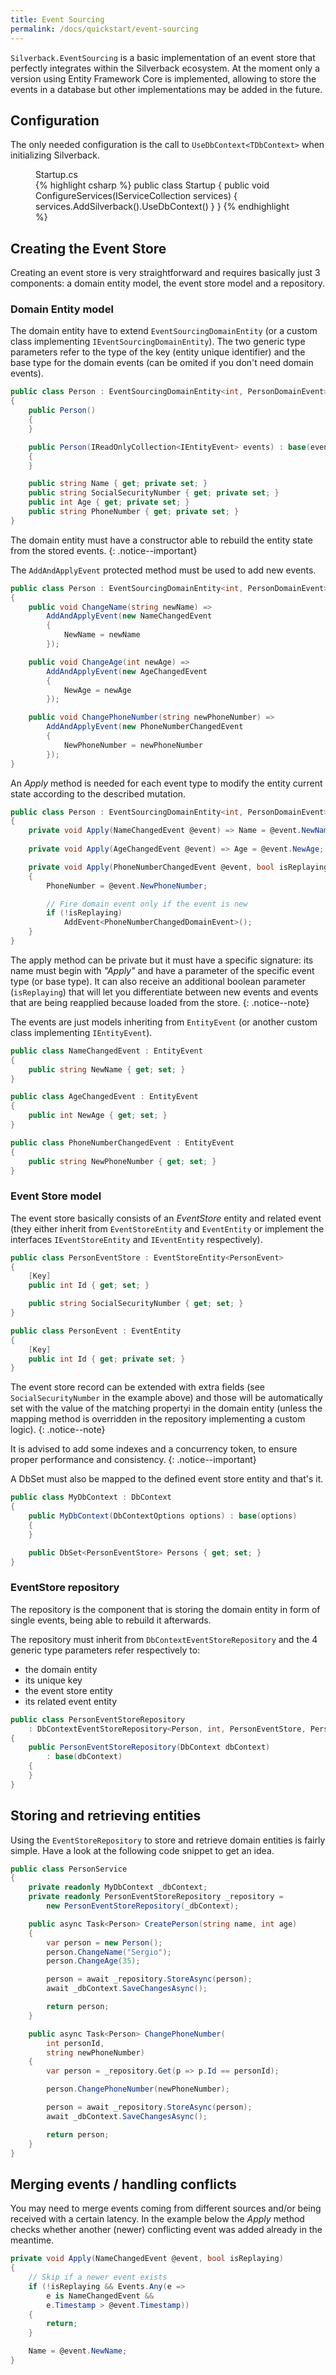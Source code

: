 ```yaml
---
title: Event Sourcing
permalink: /docs/quickstart/event-sourcing
---
```


`Silverback.EventSourcing` is a basic implementation of an event store that perfectly integrates within the Silverback ecosystem. At the moment only a version using Entity Framework Core is implemented, allowing to store the events in a database but other implementations may be added in the future.

## Configuration

The only needed configuration is the call to `UseDbContext<TDbContext>` when initializing Silverback.

<figure class="csharp">
<figcaption>Startup.cs</figcaption>
{% highlight csharp %}
public class Startup
{
    public void ConfigureServices(IServiceCollection services)
    {
        services.AddSilverback().UseDbContext<MyDbContext>()
    }
}
{% endhighlight %}
</figure>

## Creating the Event Store

Creating an event store is very straightforward and requires basically just 3 components: a domain entity model, the event store model and a repository.

### Domain Entity model

The domain entity have to extend `EventSourcingDomainEntity` (or a custom class implementing `IEventSourcingDomainEntity`).
The two generic type parameters refer to the type of the key (entity unique identifier) and the base type for the domain events (can be omited if you don't need domain events).

```csharp
public class Person : EventSourcingDomainEntity<int, PersonDomainEvent>
{
    public Person()
    {
    }

    public Person(IReadOnlyCollection<IEntityEvent> events) : base(events)
    {
    }

    public string Name { get; private set; }
    public string SocialSecurityNumber { get; private set; }
    public int Age { get; private set; }
    public string PhoneNumber { get; private set; }
}
```

The domain entity must have a constructor able to rebuild the entity state from the stored events.
{: .notice--important}

The `AddAndApplyEvent` protected method must be used to add new events.

```csharp
public class Person : EventSourcingDomainEntity<int, PersonDomainEvent>
{
    public void ChangeName(string newName) =>
        AddAndApplyEvent(new NameChangedEvent
        {
            NewName = newName
        });

    public void ChangeAge(int newAge) =>
        AddAndApplyEvent(new AgeChangedEvent
        {
            NewAge = newAge
        });

    public void ChangePhoneNumber(string newPhoneNumber) =>
        AddAndApplyEvent(new PhoneNumberChangedEvent
        {
            NewPhoneNumber = newPhoneNumber
        });
}
```

An _Apply_ method is needed for each event type to modify the entity current state according to the described mutation.

```csharp
public class Person : EventSourcingDomainEntity<int, PersonDomainEvent>
{
    private void Apply(NameChangedEvent @event) => Name = @event.NewName;
 
    private void Apply(AgeChangedEvent @event) => Age = @event.NewAge;

    private void Apply(PhoneNumberChangedEvent @event, bool isReplaying)
    {
        PhoneNumber = @event.NewPhoneNumber;

        // Fire domain event only if the event is new
        if (!isReplaying)
            AddEvent<PhoneNumberChangedDomainEvent>();
    }
}
```

The apply method can be private but it must have a specific signature: its name must begin with _"Apply"_ and have a parameter of the specific event type (or base type).
It can also receive an additional boolean parameter (`isReplaying`) that will let you differentiate between new events and events that are being reapplied because loaded from the store.
{: .notice--note}

The events are just models inheriting from `EntityEvent` (or another custom class implementing `IEntityEvent`).

```csharp
public class NameChangedEvent : EntityEvent 
{ 
    public string NewName { get; set; } 
}

public class AgeChangedEvent : EntityEvent 
{ 
    public int NewAge { get; set; } 
}

public class PhoneNumberChangedEvent : EntityEvent 
{ 
    public string NewPhoneNumber { get; set; } 
}
```

### Event Store model

The event store basically consists of an _EventStore_ entity and related event (they either inherit from `EventStoreEntity` and `EventEntity` or implement the interfaces `IEventStoreEntity` and `IEventEntity` respectively).

```csharp
public class PersonEventStore : EventStoreEntity<PersonEvent>
{
    [Key]
    public int Id { get; set; }

    public string SocialSecurityNumber { get; set; }
}

public class PersonEvent : EventEntity
{
    [Key]
    public int Id { get; private set; }
}
```

The event store record can be extended with extra fields (see `SocialSecurityNumber` in the example above) and those will be automatically set with the value of the matching propertyi in the domain entity (unless the mapping method is overridden in the repository implementing a custom logic).
{: .notice--note}

It is advised to add some indexes and a concurrency token, to ensure proper performance and consistency.
{: .notice--important}

A DbSet must also be mapped to the defined event store entity and that's it.

```csharp
public class MyDbContext : DbContext
{
    public MyDbContext(DbContextOptions options) : base(options)
    {
    }

    public DbSet<PersonEventStore> Persons { get; set; }
}
```

### EventStore repository

The repository is the component that is storing the domain entity in form of single events, being able to rebuild it afterwards.

The repository must inherit from `DbContextEventStoreRepository` and the 4 generic type parameters refer respectively to:
* the domain entity
* its unique key
* the event store entity
* its related event entity

```csharp
public class PersonEventStoreRepository
    : DbContextEventStoreRepository<Person, int, PersonEventStore, PersonEvent>
{
    public PersonEventStoreRepository(DbContext dbContext)
        : base(dbContext)
    {
    }
}
```

## Storing and retrieving entities

Using the `EventStoreRepository` to store and retrieve domain entities is fairly simple. Have a look at the following code snippet to get an idea.

```csharp
public class PersonService
{
    private readonly MyDbContext _dbContext;
    private readonly PersonEventStoreRepository _repository =
        new PersonEventStoreRepository(_dbContext);

    public async Task<Person> CreatePerson(string name, int age)
    {
        var person = new Person();
        person.ChangeName("Sergio");
        person.ChangeAge(35);

        person = await _repository.StoreAsync(person);
        await _dbContext.SaveChangesAsync();

        return person;
    }

    public async Task<Person> ChangePhoneNumber(
        int personId,
        string newPhoneNumber)
    {
        var person = _repository.Get(p => p.Id == personId);

        person.ChangePhoneNumber(newPhoneNumber);

        person = await _repository.StoreAsync(person);
        await _dbContext.SaveChangesAsync();

        return person;
    }
}
```

## Merging events / handling conflicts

You may need to merge events coming from different sources and/or being received with a certain latency. In the example below the _Apply_ method checks whether another (newer) conflicting event was added already in the meantime.

```csharp
private void Apply(NameChangedEvent @event, bool isReplaying)
{
    // Skip if a newer event exists
    if (!isReplaying && Events.Any(e => 
        e is NameChangedEvent &&
        e.Timestamp > @event.Timestamp))
    {
        return;
    }

    Name = @event.NewName;
}
```
